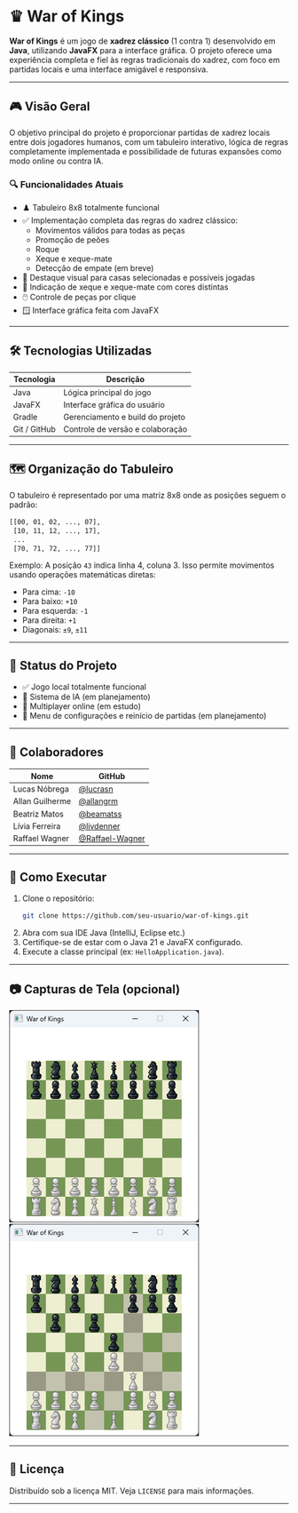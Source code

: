 # ♛ War of Kings

**War of Kings** é um jogo de **xadrez clássico** (1 contra 1) desenvolvido em **Java**, utilizando **JavaFX** para a interface gráfica. O projeto oferece uma experiência completa e fiel às regras tradicionais do xadrez, com foco em partidas locais e uma interface amigável e responsiva.

---

## 🎮 Visão Geral

O objetivo principal do projeto é proporcionar partidas de xadrez locais entre dois jogadores humanos, com um tabuleiro interativo, lógica de regras completamente implementada e possibilidade de futuras expansões como modo online ou contra IA.

### 🔍 Funcionalidades Atuais

- ♟️ Tabuleiro 8x8 totalmente funcional
- ✅ Implementação completa das regras do xadrez clássico:
    - Movimentos válidos para todas as peças
    - Promoção de peões
    - Roque
    - Xeque e xeque-mate
    - Detecção de empate (em breve)
- 🎨 Destaque visual para casas selecionadas e possíveis jogadas
- 🎯 Indicação de xeque e xeque-mate com cores distintas
- 🖱️ Controle de peças por clique
- 🪟 Interface gráfica feita com JavaFX

---

## 🛠️ Tecnologias Utilizadas

| Tecnologia   | Descrição                             |
|--------------|----------------------------------------|
| Java         | Lógica principal do jogo               |
| JavaFX       | Interface gráfica do usuário           |
| Gradle       | Gerenciamento e build do projeto       |
| Git / GitHub | Controle de versão e colaboração       |

---

## 🗺️ Organização do Tabuleiro

O tabuleiro é representado por uma matriz 8x8 onde as posições seguem o padrão:

```
[[00, 01, 02, ..., 07],
 [10, 11, 12, ..., 17],
 ...
 [70, 71, 72, ..., 77]]
```

Exemplo: A posição `43` indica linha 4, coluna 3. Isso permite movimentos usando operações matemáticas diretas:
- Para cima: `-10`
- Para baixo: `+10`
- Para esquerda: `-1`
- Para direita: `+1`
- Diagonais: `±9`, `±11`

---

## 📌 Status do Projeto

- ✅ Jogo local totalmente funcional
- 🚧 Sistema de IA (em planejamento)
- 🚧 Multiplayer online (em estudo)
- 🚧 Menu de configurações e reinício de partidas (em planejamento)

---

## 👥 Colaboradores

| Nome            | GitHub                                      |
|-----------------|---------------------------------------------|
| Lucas Nóbrega   | [@lucrasn](https://github.com/lucrasn)      |
| Allan Guilherme | [@allangrm](https://github.com/allangrm)    |
| Beatriz Matos   | [@beamatss](https://github.com/beamatss)    |
| Lívia Ferreira  | [@livdenner](https://github.com/livdenner)  |
| Raffael Wagner  | [@Raffael-Wagner](https://github.com/Raffael-Wagner) |

---

## 🚀 Como Executar

1. Clone o repositório:
   ```bash
   git clone https://github.com/seu-usuario/war-of-kings.git
   ```
2. Abra com sua IDE Java (IntelliJ, Eclipse etc.)
3. Certifique-se de estar com o Java 21 e JavaFX configurado.
4. Execute a classe principal (ex: `HelloApplication.java`).

---

## 📷 Capturas de Tela (opcional)

![img.png](img.png)
![img_1.png](img_1.png)

---

## 📄 Licença

Distribuído sob a licença MIT. Veja `LICENSE` para mais informações.

---